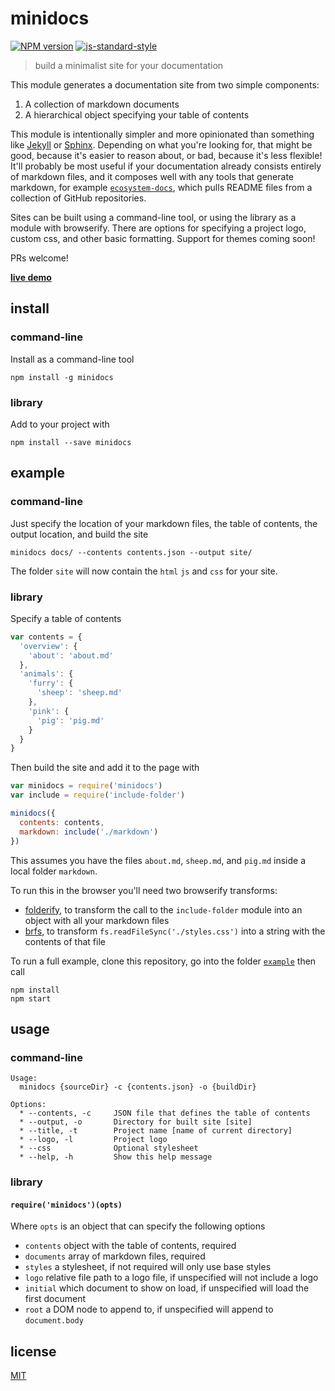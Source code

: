 # minidocs

[![NPM version][npm-image]][npm-url]
[![js-standard-style][standard-image]][standard-url]

> build a minimalist site for your documentation

This module generates a documentation site from two simple components: 

1. A collection of markdown documents
2. A hierarchical object specifying your table of contents

This module is intentionally simpler and more opinionated than something like [Jekyll](https://jekyllrb.com/) or [Sphinx](http://www.sphinx-doc.org/en/stable/). Depending on what you're looking for, that might be good, because it's easier to reason about, or bad, because it's less flexible! It'll probably be most useful if your documentation already consists entirely of markdown files, and it composes well with any tools that generate markdown, for example [`ecosystem-docs`](https://github.com/hughsk/ecosystem-docs), which pulls README files from a collection of GitHub repositories.

Sites can be built using a command-line tool, or using the library as a module with browserify. There are options for specifying a project logo, custom css, and other basic formatting. Support for themes coming soon!

PRs welcome!

[**live demo**](http://minidocs.surge.sh)

## install

### command-line

Install as a command-line tool

```
npm install -g minidocs
```

### library

Add to your project with

```
npm install --save minidocs
```

## example

### command-line

Just specify the location of your markdown files, the table of contents, the output location, and build the site

```
minidocs docs/ --contents contents.json --output site/
```

The folder `site` will now contain the `html` `js` and `css` for your site.

### library

Specify a table of contents

```javascript
var contents = {
  'overview': {
    'about': 'about.md'
  },
  'animals': {
    'furry': {
      'sheep': 'sheep.md'
    },
    'pink': {
      'pig': 'pig.md'
    }
  }
}
```

Then build the site and add it to the page with

```javascript
var minidocs = require('minidocs')
var include = require('include-folder')

minidocs({
  contents: contents,
  markdown: include('./markdown')
})
```

This assumes you have the files `about.md`, `sheep.md`, and `pig.md` inside a local folder `markdown`.

To run this in the browser you'll need two browserify transforms:

- [folderify](https://github.com/parro-it/folderify), to transform the call to the `include-folder` module into an object with all your markdown files
- [brfs](https://github.com/substack/brfs), to transform `fs.readFileSync('./styles.css')` into a string with the contents of that file

To run a full example, clone this repository, go into the folder [`example`](example) then call

```
npm install
npm start
```

## usage

### command-line

```
Usage:
  minidocs {sourceDir} -c {contents.json} -o {buildDir}

Options:
  * --contents, -c     JSON file that defines the table of contents
  * --output, -o       Directory for built site [site]
  * --title, -t        Project name [name of current directory]
  * --logo, -l         Project logo
  * --css              Optional stylesheet
  * --help, -h         Show this help message
```

### library

#### `require('minidocs')(opts)`

Where `opts` is an object that can specify the following options

- `contents` object with the table of contents, required
- `documents` array of markdown files, required
- `styles` a stylesheet, if not required will only use base styles
- `logo` relative file path to a logo file, if unspecified will not include a logo
- `initial` which document to show on load, if unspecified will load the first document
- `root` a DOM node to append to, if unspecified will append to `document.body`

## license

[MIT](LICENSE)

[npm-image]: https://img.shields.io/badge/npm-v1.1.1-lightgray.svg?style=flat-square
[npm-url]: https://npmjs.org/package/minidocs
[standard-image]: https://img.shields.io/badge/code%20style-standard-lightgray.svg?style=flat-square
[standard-url]: https://github.com/feross/standard
